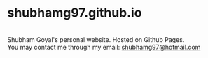# shubhamg97.github.io

<br/> Shubham Goyal's personal website. Hosted on Github Pages.
<br/> You may contact me through my email: shubhamg97@hotmail.com
